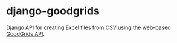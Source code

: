 # django-goodgrids
Django API for creating Excel files from CSV using the [web-based GoodGrids API](https://goodgrids.com).


